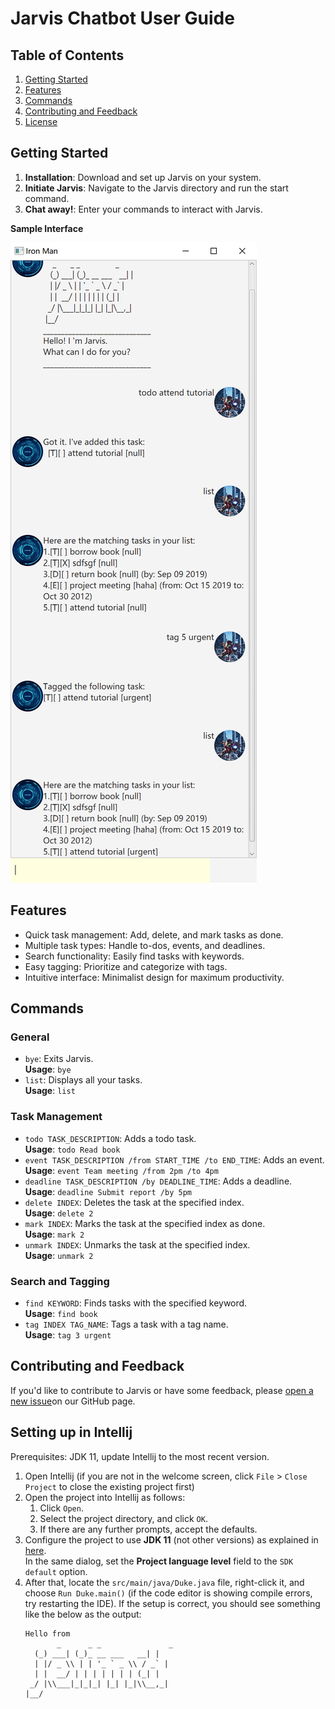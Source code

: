 # Jarvis Chatbot User Guide

## Table of Contents

1. [Getting Started](#getting-started)
2. [Features](#features)
3. [Commands](#commands)
4. [Contributing and Feedback](#contributing-and-feedback)
5. [License](#license)

## Getting Started

1. **Installation**: Download and set up Jarvis on your system.
2. **Initiate Jarvis**: Navigate to the Jarvis directory and run the start command.
3. **Chat away!**: Enter your commands to interact with Jarvis.

**Sample Interface**

![screenshot of the product](https://github.com/StevenLiudw/ip/blob/master/docs/Ui.png)

## Features

- Quick task management: Add, delete, and mark tasks as done.
- Multiple task types: Handle to-dos, events, and deadlines.
- Search functionality: Easily find tasks with keywords.
- Easy tagging: Prioritize and categorize with tags.
- Intuitive interface: Minimalist design for maximum productivity.

## Commands

### General

- `bye`: Exits Jarvis.  
  **Usage**: `bye`
- `list`: Displays all your tasks.  
  **Usage**: `list`

### Task Management

- `todo TASK_DESCRIPTION`: Adds a todo task.  
  **Usage**: `todo Read book`
- `event TASK_DESCRIPTION /from START_TIME /to END_TIME`: Adds an event.  
  **Usage**: `event Team meeting /from 2pm /to 4pm`
- `deadline TASK_DESCRIPTION /by DEADLINE_TIME`: Adds a deadline.  
  **Usage**: `deadline Submit report /by 5pm`
- `delete INDEX`: Deletes the task at the specified index.  
  **Usage**: `delete 2`
- `mark INDEX`: Marks the task at the specified index as done.  
  **Usage**: `mark 2`
- `unmark INDEX`: Unmarks the task at the specified index.  
  **Usage**: `unmark 2`

### Search and Tagging

- `find KEYWORD`: Finds tasks with the specified keyword.  
  **Usage**: `find book`
- `tag INDEX TAG_NAME`: Tags a task with a tag name.  
  **Usage**: `tag 3 urgent`

## Contributing and Feedback

If you'd like to contribute to Jarvis or have some feedback, please [open a new issue](https://github.com/StevenLiudw/ip/issues)on our GitHub page.


## Setting up in Intellij

Prerequisites: JDK 11, update Intellij to the most recent version.

1. Open Intellij (if you are not in the welcome screen, click `File` > `Close Project` to close the existing project first)
1. Open the project into Intellij as follows:
   1. Click `Open`.
   1. Select the project directory, and click `OK`.
   1. If there are any further prompts, accept the defaults.
1. Configure the project to use **JDK 11** (not other versions) as explained in [here](https://www.jetbrains.com/help/idea/sdk.html#set-up-jdk).<br>
   In the same dialog, set the **Project language level** field to the `SDK default` option.
3. After that, locate the `src/main/java/Duke.java` file, right-click it, and choose `Run Duke.main()` (if the code editor is showing compile errors, try restarting the IDE). If the setup is correct, you should see something like the below as the output:
   ```
   Hello from
          _      _ _               _   
     (_) ___| (_)_ __ ___   __| |  
     | |/ _ \\ | | '_ ` _ \\ / _` |  
     | |  __/ | | | | | | | (_| |  
    _/ |\\___|_|_|_| |_| |_|\\__,_|  
   |__/                            
   ```

